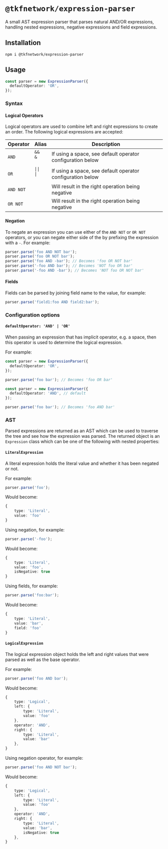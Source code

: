 # `@tkfnetwork/expression-parser`

A small AST expression parser that parses natural AND/OR expressions, handling nested expressions, negative expressions and field expressions.

## Installation

```
npm i @tkfnetwork/expression-parser
```

## Usage

```ts
const parser = new ExpressionParser({
  defaultOperator: 'OR',
});
```

### Syntax

#### Logical Operators

Logical operators are used to combine left and right expressions to create an order. The following logical expressions are accepted:

| Operator  | Alias                      | Description                                                |
| --------- | -------------------------- | ---------------------------------------------------------- |
| `AND`     | `&&`<br />`&`<br /> ` `    | If using a space, see default operator configuration below |
| `OR`      | `\|\|`<br />`\|`<br /> ` ` | If using a space, see default operator configuration below |
| `AND NOT` |                            | Will result in the right operation being negative          |
| `OR NOT`  |                            | Will result in the right operation being negative          |

#### Negation

To negate an expression you can use either of the `AND NOT` or `OR NOT` operators, or you can negate either side of the by prefixing the expression with a `-`. For example:

```ts
parser.parse('foo AND NOT bar');
parser.parse('foo OR NOT bar');
parser.parse('foo AND -bar'); // Becomes 'foo OR NOT bar'
parser.parse('-foo AND bar'); // Becomes 'NOT foo OR bar'
parser.parse('-foo AND -bar'); // Becomes 'NOT foo OR NOT bar'
```

#### Fields

Fields can be parsed by joining field name to the value, for example:

```ts
parser.parse('field1:foo AND field2:bar');
```

### Configuration options

#### `defaultOperator: 'AND' | 'OR'`

When passing an expression that has implicit operator, e.g. a space, then this operator is used to determine the logical expression.

For example:

```ts
const parser = new ExpressionParser({
  defaultOperator: 'OR',
});

parser.parse('foo bar'); // Becomes 'foo OR bar'
```

```ts
const parser = new ExpressionParser({
  defaultOperator: 'AND', // default
});

parser.parse('foo bar'); // Becomes 'foo AND bar'
```

### AST

Parsed expressions are returned as an AST which can be used to traverse the tree and see how the expression was parsed. The returned object is an `Expression` class which can be one of the following with nested properties:

#### `LiteralExpression`

A literal expression holds the literal value and whether it has been negated or not.

For example:

```ts
parser.parse('foo');
```

Would become:

```ts
{
    type: 'Literal',
    value: 'foo'
}
```

Using negation, for example:

```ts
parser.parse('-foo');
```

Would become:

```ts
{
    type: 'Literal',
    value: 'foo',
    isNegative: true
}
```

Using fields, for example:

```ts
parser.parse('foo:bar');
```

Would become:

```ts
{
    type: 'Literal',
    value: 'bar',
    field: 'foo'
}
```

#### `LogicalExpression`

The logical expression object holds the left and right values that were parsed as well as the base operator.

For example:

```ts
parser.parse('foo AND bar');
```

Would become:

```ts
{
    type: 'Logical',
    left: {
        type: 'Literal',
        value: 'foo'
    },
    operator: 'AND',
    right: {
        type: 'Literal',
        value: 'bar'
    },
}
```

Using negation operator, for example:

```ts
parser.parse('foo AND NOT bar');
```

Would become:

```ts
{
    type: 'Logical',
    left: {
        type: 'Literal',
        value: 'foo'
    },
    operator: 'AND',
    right: {
        type: 'Literal',
        value: 'bar',
        isNegative: true
    },
}
```
